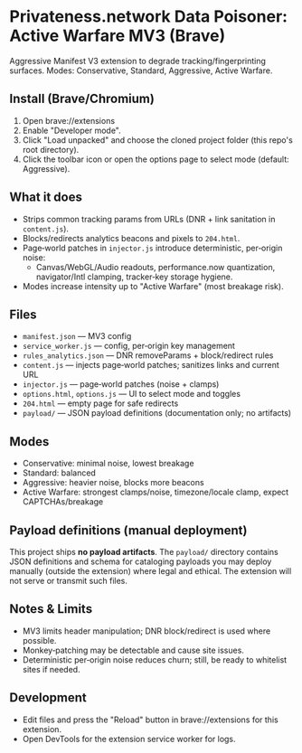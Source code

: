 # Privateness.network Data Poisoner: Active Warfare MV3 (Brave)

Aggressive Manifest V3 extension to degrade tracking/fingerprinting surfaces. Modes: Conservative, Standard, Aggressive, Active Warfare.

## Install (Brave/Chromium)

1. Open brave://extensions
2. Enable "Developer mode".
3. Click "Load unpacked" and choose the cloned project folder (this repo's root directory).
4. Click the toolbar icon or open the options page to select mode (default: Aggressive).

## What it does

- Strips common tracking params from URLs (DNR + link sanitation in `content.js`).
- Blocks/redirects analytics beacons and pixels to `204.html`.
- Page‑world patches in `injector.js` introduce deterministic, per‑origin noise:
  - Canvas/WebGL/Audio readouts, performance.now quantization, navigator/Intl clamping, tracker‑key storage hygiene.
- Modes increase intensity up to "Active Warfare" (most breakage risk).

## Files

- `manifest.json` — MV3 config
- `service_worker.js` — config, per‑origin key management
- `rules_analytics.json` — DNR removeParams + block/redirect rules
- `content.js` — injects page‑world patches; sanitizes links and current URL
- `injector.js` — page‑world patches (noise + clamps)
- `options.html`, `options.js` — UI to select mode and toggles
- `204.html` — empty page for safe redirects
- `payload/` — JSON payload definitions (documentation only; no artifacts)

## Modes

- Conservative: minimal noise, lowest breakage
- Standard: balanced
- Aggressive: heavier noise, blocks more beacons
- Active Warfare: strongest clamps/noise, timezone/locale clamp, expect CAPTCHAs/breakage

## Payload definitions (manual deployment)

This project ships **no payload artifacts**. The `payload/` directory contains JSON definitions and schema for cataloging payloads you may deploy manually (outside the extension) where legal and ethical. The extension will not serve or transmit such files.

## Notes & Limits

- MV3 limits header manipulation; DNR block/redirect is used where possible.
- Monkey‑patching may be detectable and cause site issues.
- Deterministic per‑origin noise reduces churn; still, be ready to whitelist sites if needed.

## Development

- Edit files and press the "Reload" button in brave://extensions for this extension.
- Open DevTools for the extension service worker for logs.
